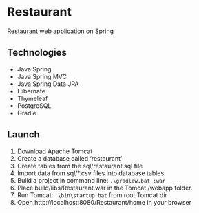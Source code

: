 # Restaurant
Restaurant web application on Spring

## Technologies
+ Java Spring
+ Java Spring MVC
+ Java Spring Data JPA
+ Hibernate
+ Thymeleaf
+ PostgreSQL
+ Gradle

## Launch
1. Download Apache Tomcat
2. Create a database called ‘restaurant’
3. Create tables from the sql/restaurant.sql file
4. Import data from sql/*.csv files into database tables
5. Build a project in command line: ```.\gradlew.bat :war```
6. Place build/libs/Restaurant.war in the Tomcat /webapp folder.
7. Run Tomcat: ```.\bin\startup.bat``` from root Tomcat dir
8. Open http://localhost:8080/Restaurant/home in your browser

